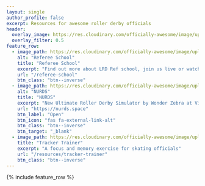 ```yaml
---
layout: single
author_profile: false
excerpt: Resources for awesome roller derby officials
header:
  overlay_image: https://res.cloudinary.com/officially-awesome/image/upload/c_lfill,f_auto,h_360,q_auto,w_1280/officially-awesome/photos/P4150278_jscqxa.jpg
  overlay_filter: 0.5
feature_row:
  - image_path: https://res.cloudinary.com/officially-awesome/image/upload/f_auto,q_auto,c_lfill,g_auto,w_800,h_450/officially-awesome/photos/P4160423_ljqqsi.jpg
    alt: "Referee School"
    title: "Referee School"
    excerpt: "Find out more about LRD Ref school, join us live or watch the videos here"
    url: "/referee-school"
    btn_class: "btn--inverse"
  - image_path: https://res.cloudinary.com/officially-awesome/image/upload/c_scale,w_1600/f_auto,q_auto,c_crop,g_auto,w_800,h_450/officially-awesome/screenshots/magnet-board_wtfcoo.png
    alt: "NURDS"
    title: "NURDS"
    excerpt: "New Ultimate Roller Derby Simulator by Wonder Zebra at Vienna Roller Derby"
    url: "https://nurds.space"
    btn_label: "Open"
    btn_icon: "fas fa-external-link-alt"
    btn_class: "btn--inverse"
    btn_target: "_blank"
  - image_path: https://res.cloudinary.com/officially-awesome/image/upload/c_scale,w_1600/f_auto,q_auto,c_lfill,g_auto,w_800,h_450/officially-awesome/screenshots/tracker-trainer-2_whbfzq.png
    title: "Tracker Trainer"
    excerpt: "A focus and memory exercise for skating officials"
    url: "/resources/tracker-trainer"
    btn_class: "btn--inverse"
---
```


{% include feature_row %}
